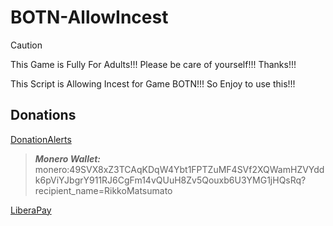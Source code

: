 # BOTN-AllowIncest

> [!CAUTION]
> This Game is Fully For Adults!!! Please be care of yourself!!! Thanks!!!

This Script is Allowing Incest for Game BOTN!!! So Enjoy to use this!!!

## Donations

[DonationAlerts](https://donationalerts.com/r/rikkomatsumato)

> **_Monero Wallet:_** 
> monero:49SVX8xZ3TCAqKDqW4Ybt1FPTZuMF4SVf2XQWamHZVYddk6pViYJbgrY911RJ6CgFm14vQUuH8Zv5Qouxb6U3YMG1jHQsRq?recipient_name=RikkoMatsumato

[LiberaPay](https://liberapay.com/RikkoMatsumatoOfficial/donate)
